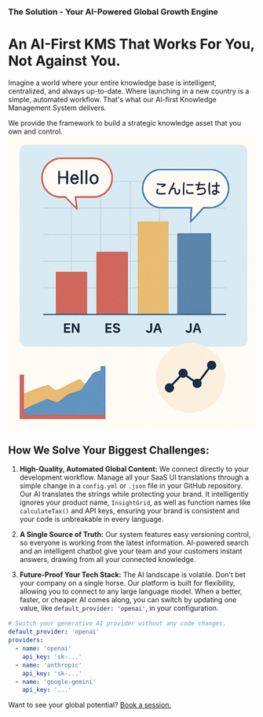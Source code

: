 ### The Solution - Your AI-Powered Global Growth Engine

# An AI-First KMS That Works For You, Not Against You.

Imagine a world where your entire knowledge base is intelligent, centralized, and always up-to-date. Where launching in a new country is a simple, automated workflow. That's what our AI-first Knowledge Management System delivers.

We provide the framework to build a strategic knowledge asset that you own and control.
![Automated translation metrics dashboard](Translation1.png)
## How We Solve Your Biggest Challenges:

1. **High-Quality, Automated Global Content:** We connect directly to your development workflow. Manage all your SaaS UI translations through a simple change in a `config.yml` or `.json` file in your GitHub repository. Our AI translates the strings while protecting your brand. It intelligently ignores your product name, `InsightGrid`, as well as function names like `calculateTax()` and API keys, ensuring your brand is consistent and your code is unbreakable in every language.
    
2. **A Single Source of Truth:** Our system features easy versioning control, so everyone is working from the latest information. AI-powered search and an intelligent chatbot give your team and your customers instant answers, drawing from all your connected knowledge.
    
3. **Future-Proof Your Tech Stack:** The AI landscape is volatile. Don't bet your company on a single horse. Our platform is built for flexibility, allowing you to connect to any large language model. When a better, faster, or cheaper AI comes along, you can switch by updating one value, like `default_provider: 'openai'`, in your configuration.
    

```yaml
# Switch your generative AI provider without any code changes.
default_provider: 'openai'
providers:
  - name: 'openai'
    api_key: 'sk-...'
  - name: 'anthropic'
    api_key: 'sk-...'
  - name: 'google-gemini'
    api_key: '...'
```

Want to see your global potential? [Book a session.](https://calendly.com/propel-flow/ai-use-case-discovery?month=2025-06)